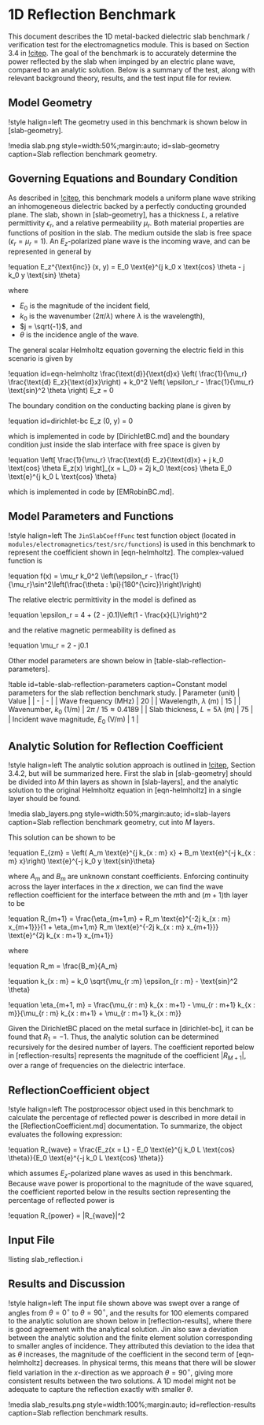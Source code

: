 # 1D Reflection Benchmark

This document describes the 1D metal-backed dielectric slab benchmark / verification
test for the electromagnetics module. This is based on Section 3.4 in [!citep](jin-fem).
The goal of the benchmark is to accurately determine the power reflected by the
slab when impinged by an electric plane wave, compared to an analytic solution.
Below is a summary of the test, along with relevant background theory, results,
and the test input file for review.

## Model Geometry

!style halign=left
The geometry used in this benchmark is shown below in [slab-geometry].

!media slab.png
       style=width:50%;margin:auto;
       id=slab-geometry
       caption=Slab reflection benchmark geometry.

## Governing Equations and Boundary Condition

As described in [!citep](jin-fem), this benchmark models a uniform plane wave
striking an inhomogeneous dielectric backed by a perfectly conducting grounded
plane. The slab, shown in [slab-geometry], has a thickness $L$, a relative
permittivity $\epsilon_r$, and a relative permeability $\mu_r$. Both material
properties are functions of position in the slab. The medium outside the slab is
free space ($\epsilon_r = \mu_r = 1$). An $E_z$-polarized plane wave is the
incoming wave, and can be represented in general by

!equation
E_z^{\text{inc}} (x, y) = E_0 \text{e}^{j k_0 x \text{cos} \theta - j k_0 y \text{sin} \theta}

where

- $E_0$ is the magnitude of the incident field,
- $k_0$ is the wavenumber ($2 \pi / \lambda$) where $\lambda$ is the wavelength),
- $j = \sqrt{-1}$, and
- $\theta$ is the incidence angle of the wave.

The general scalar Helmholtz equation governing the electric field in this
scenario is given by

!equation id=eqn-helmholtz
\frac{\text{d}}{\text{d}x} \left( \frac{1}{\mu_r} \frac{\text{d} E_z}{\text{d}x}\right) + k_0^2 \left( \epsilon_r - \frac{1}{\mu_r} \text{sin}^2 \theta \right) E_z = 0

The boundary condition on the conducting backing plane is given by

!equation id=dirichlet-bc
E_z (0, y) = 0

which is implemented in code by [DirichletBC.md] and the boundary condition just
inside the slab interface with free space is given by

!equation
\left[ \frac{1}{\mu_r} \frac{\text{d} E_z}{\text{d}x} + j k_0 \text{cos} \theta E_z(x) \right]_{x = L_0} = 2j k_0 \text{cos} \theta E_0 \text{e}^{j k_0 L \text{cos} \theta}

which is implemented in code by [EMRobinBC.md].

## Model Parameters and Functions

!style halign=left
The `JinSlabCoeffFunc` test function object (located in `modules/electromagnetics/test/src/functions`)
is used in this benchmark to represent the coefficient shown in [eqn-helmholtz].
The complex-valued function is

!equation
f(x) = \mu_r k_0^2 \left(\epsilon_r - \frac{1}{\mu_r}\sin^2\left(\frac{\theta \: \pi}{180^{\circ}}\right)\right)

The relative electric permittivity in the model is defined as

!equation
\epsilon_r = 4 + (2 - j0.1)\left(1 - \frac{x}{L}\right)^2

and the relative magnetic permeability is defined as

!equation
\mu_r = 2 - j0.1

Other model parameters are shown below in [table-slab-reflection-parameters].

!table id=table-slab-reflection-parameters caption=Constant model parameters for the slab reflection benchmark study.
| Parameter (unit) | Value |
| - | - |
| Wave frequency (MHz) | 20 |
| Wavelength, $\lambda$ (m) | 15 |
| Wavenumber, $k_0$ (1/m) | $2 \pi$ / $15 \approx 0.4189$ |
| Slab thickness, $L = 5\lambda$ (m) | 75 |
| Incident wave magnitude, $E_0$ (V/m) | 1 |

## Analytic Solution for Reflection Coefficient

!style halign=left
The analytic solution approach is outlined in [!citep](jin-fem), Section 3.4.2,
but will be summarized here. First the slab in [slab-geometry] should be divided
into $M$ thin layers as shown in [slab-layers], and the analytic solution to the
original Helmholtz equation in [eqn-helmholtz] in a single layer should be found.

!media slab_layers.png
       style=width:50%;margin:auto;
       id=slab-layers
       caption=Slab reflection benchmark geometry, cut into $M$ layers.

This solution can be shown to be

!equation
E_{zm} = \left( A_m \text{e}^{j k_{x \: m} x}  + B_m \text{e}^{-j k_{x \: m} x}\right) \text{e}^{-j k_0 y \text{sin}\theta}

where $A_m$ and $B_m$ are unknown constant coefficients. Enforcing continuity
across the layer interfaces in the $x$ direction, we can find the wave reflection
coefficient for the interface between the $m$th and $(m+1)$th layer to be

!equation
R_{m+1} = \frac{\eta_{m+1,m} + R_m \text{e}^{-2j k_{x \: m} x_{m+1}}}{1 + \eta_{m+1,m} R_m \text{e}^{-2j k_{x \: m} x_{m+1}}} \text{e}^{2j k_{x \: m+1} x_{m+1}}

where

!equation
R_m = \frac{B_m}{A_m}

!equation
k_{x \: m} = k_0 \sqrt{\mu_{r \:m} \epsilon_{r \: m} - \text{sin}^2 \theta}

!equation
\eta_{m+1, m} = \frac{\mu_{r \: m} k_{x \: m+1} - \mu_{r \: m+1} k_{x \: m}}{\mu_{r \: m} k_{x \: m+1} + \mu_{r \: m+1} k_{x \: m}}

Given the DirichletBC placed on the metal surface in [dirichlet-bc], it can be
found that $R_1 = -1$. Thus, the analytic solution can be determined recursively
for the desired number of layers. The coefficient reported below in
[reflection-results] represents the magnitude of the coefficient $|R_{M+1}|$,
over a range of frequencies on the dielectric interface.

## ReflectionCoefficient object

!style halign=left
The postprocessor object used in this benchmark to calculate the percentage of
reflected power is described in more detail in the [ReflectionCoefficient.md]
documentation. To summarize, the object evaluates the following expression:

!equation
R_{wave} = \frac{E_z(x = L) - E_0 \text{e}^{j k_0 L \text{cos} \theta}}{E_0 \text{e}^{-j k_0 L \text{cos} \theta}}

which assumes $E_z$-polarized plane waves as used in this benchmark. Because wave
power is proportional to the magnitude of the wave squared, the coefficient
reported below in the results section representing the percentage of reflected
power is

!equation
R_{power} = |R_{wave}|^2

## Input File

!listing slab_reflection.i

## Results and Discussion

!style halign=left
The input file shown above was swept over a range of angles from $\theta = 0^\circ$ to
$\theta = 90^\circ$, and the results for 100 elements compared to the analytic
solution are shown below in [reflection-results], where there is good agreement
with the analytical solution. Jin also saw a deviation between the analytic
solution and the finite element solution corresponding to smaller angles of
incidence. They attributed this deviation to the idea that as $\theta$ increases,
the magnitude of the coefficient in the second term of [eqn-helmholtz] decreases.
In physical terms, this means that there will be slower field variation in the
$x$-direction as we approach $\theta = 90^{\circ}$, giving more consistent results
between the two solutions. A 1D model might not be adequate to capture the
reflection exactly with smaller $\theta$.

!media slab_results.png
       style=width:100%;margin:auto;
       id=reflection-results
       caption=Slab reflection benchmark results.
